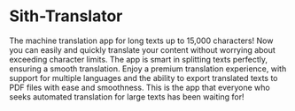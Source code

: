 # Sith-Translator
The machine translation app for long texts up to 15,000 characters! Now you can easily and quickly translate your content without worrying about exceeding character limits. The app is smart in splitting texts perfectly, ensuring a smooth translation. Enjoy a premium translation experience, with support for multiple languages and the ability to export translated texts to PDF files with ease and smoothness. This is the app that everyone who seeks automated translation for large texts has been waiting for!